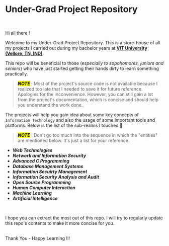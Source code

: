 # Under-Grad Project Repository
<br>

Hi all there !<br>

Welcome to my Under-Grad Project Repository. This is a store-house of all my projects I carried out during my bachelor years at **[VIT University (Vellore, TN, IND)](https://vit.ac.in/)**.

This repo will be beneficial to those (*especially to sopohomores, juniors and seniors*) who have just started getting their hands dirty to learn something practically.

> <mark>***NOTE***</mark> : Most of the project's source code is not available because I realized too late that I needed to save it for future reference. Apologies for the inconvenience. However, you can still gain a lot from the project's documentation, which is concise and should help you understand the work done.

The projects will help you gain idea about some key concepts of `Information Technology` and also the usage of some important tools and platforms. Below is the list of the sub-realms I touched 🔽
> <mark>***NOTE***</mark> : Don't go too much into the sequence in which the "entities" are mentioned below. It's just a list for your reference.

 - ***Web Technologies***
 - ***Network and Information Security***
 - ***Advanced C Programming***
 - ***Database Management Systems***
 - ***Information Secuirty Management***
 - ***Information Security Analysis and Audit***
 - ***Open Source Programming***
 - ***Human Computer Interaction***
 - ***Machine Learning***
 - ***Artificial Intelligence***

<br>

I hope you can extract the most out of this repo. I will try to regularly update this repo's contents to make it more concise for you.
<br><br>

Thank You - Happy Learning !!!
